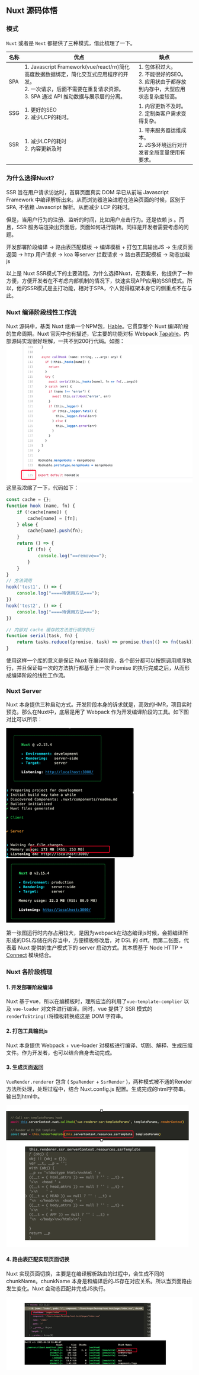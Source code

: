 ## Nuxt 源码体悟

### 模式

`Nuxt` 或者是 `Next` 都提供了三种模式，借此梳理了一下。

|名称|优点|缺点|
|--|--|--|
|SPA|1. Javascript Framework(vue/react/rn)简化高度数据数据绑定，简化交互式应用程序的开发。</br>2. 一次请求，后面不需要在重复请求资源。</br>3. SPA 通过 API 推动数据与展示层的分离。| 1. 包体积过大。</br> 2. 不能很好的SEO。</br> 3. 应用状由于都存放到内存中，大型应用状态复杂度较高。|
|SSG|1. 更好的SEO</br> 2. 减少LCP的耗时。|1. 内容更新不及时。</br>2. 定制类客户需求变得复杂。|
|SSR|1. 减少LCP的耗时</br> 2. 内容更新及时|1. 带来服务器运维成本。</br> 2. JS多环境运行对开发者全局变量使用有要求。|

### 为什么选择Nuxt?

SSR 旨在用户请求访达时，首屏页面真实 DOM 早已从前端 Javascript Framework 中编译解析出来。从而浏览器渲染进程在渲染页面的时候，区别于 SPA, 不依赖 Javascript 解析。从而减少 LCP 的耗时。

但是，当用户行为的注册、监听的时间，比如用户点击行为。还是依赖 js 。而且，SSR 服务端渲染出页面后，页面如何进行跳转。同样是开发者需要考虑的问题。

开发部署阶段编译 → 路由表匹配模板 → 编译模板 + 打包工具输出JS → 生成页面返回 → http 用户请求 → koa 等server 拦截请求 → 路由表匹配模板 → 动态加载js

以上是 Nuxt SSR模式下的主要流程。为什么选择Nuxt，在我看来，他提供了一种方便，方便开发者在不考虑内部机制的情况下，快速实现APP应用的SSR模式。所以，他的SSR模式是主打功能，相对于SPA，个人觉得框架本身它的侧重点不在与此。

### Nuxt 编译阶段线性工作流

Nuxt 源码中，基类 Nuxt 继承一个NPM包，[Hable](https://www.npmjs.com/package/hable)。它贯穿整个 Nuxt 编译阶段的生命周期。Nuxt 官网中也有描述，它主要的功能对标 Webpack [Tapable](https://www.npmjs.com/package/tapable)。内部源码实现很好理解，一共不到200行代码。如图：
![GitHub](./imgs/2.png)
这里我浓缩了一下，代码如下：
```javascript
const cache = {};
function hook (name, fn) {
    if (!cache[name]) {
        cache[name] = [fn];
    } else {
        cache[name].push(fn);
    }
    return () => {
        if (fn) {
            console.log("==remove==");
        }
    }
} 
// 方法调用
hook('test1', () => {
    console.log("====待调用方法===");
})
hook('test2', () => {
    console.log("====待调用方法===");
})
```

```javascript
// 内部对 cache 缓存的方法进行顺序执行
function serial(task, fn) {
    return tasks.reduce((promise, task) => promise.then(() => fn(task)), Promise.resolve(null))
}
```

使用这样一个库的意义是保证 Nuxt 在编译阶段，各个部分都可以按照调用顺序执行，并且保证每一次的方法执行都基于上一次 Promise 的执行完成之后，从而形成编译阶段的线性工作流。

### Nuxt Server

Nuxt 本身提供三种启动方式。开发阶段本身的诉求就是，高效的HMR，项目实时预览。那么在Nuxt中，底层是用了 Webpack 作为开发编译阶段的工具。如下图对比可以所示：

![GitHub](./imgs/3.png)
![GitHub](./imgs/4.png)

第一张图运行时内存占用较大，是因为webpack在动态编译js时候，会把编译所形成的DSL存储在内存当中，方便模板修改后，对 DSL 的 diff。而第二张图，代表着 Nuxt 提供的生产模式下的 server 启动方式。其本质基于 Node HTTP + [Connect](https://www.npmjs.com/package/connect) 模块结合。

### Nuxt 各阶段梳理

#### 1. 开发部署阶段编译

Nuxt 基于vue，所以在编模板时，理所应当的利用了`vue-template-complier` 以及 `vue-loader` 对文件进行编译。同时，vue 提供了 SSR 模式的 `renderToString()`将模板转换成这是 DOM 字符串。

#### 2. 打包工具输出js

Nuxt 本身提供 Webpack + vue-loader 对模板进行编译、切割、解释、生成压缩文件。作为开发者，也可以结合自身去动完成。

#### 3. 生成页面返回

`VueRender.renderer` 包含 ( `SpaRender` + `SsrRender` )，两种模式被不通的Render方法所处理，处理过程中，结合 Nuxt.config.js 配置。生成完成的html字符串。输出到html中。

![GitHub](./imgs/5.png)

#### 4. 路由表匹配实现页面切换

Nuxt 实现页面切换，主要是在编译解析路由的过程中，会生成不同的chunkName。chunkName 本身是和编译后的JS存在对应关系。所以当页面路由发生变化。Nuxt 会动态匹配并完成JS执行。

![GitHub](./imgs/6.png)




